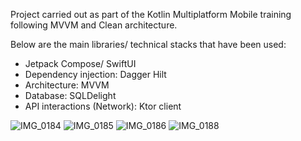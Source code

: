 Project carried out as part of the Kotlin Multiplatform Mobile training following MVVM and Clean architecture.

Below are the main libraries/ technical stacks that have been used:


*  Jetpack Compose/ SwiftUI
*  Dependency injection: Dagger Hilt
*  Architecture: MVVM
*  Database: SQLDelight
*  API interactions (Network): Ktor client

![IMG_0184](https://github.com/samini15/TranslatorKMM/assets/27858103/52b0b317-aed0-47dc-8bba-678d38b5f459)
![IMG_0185](https://github.com/samini15/TranslatorKMM/assets/27858103/c327cfc5-0797-43be-825b-ae05e7b0f608) 
![IMG_0186](https://github.com/samini15/TranslatorKMM/assets/27858103/c0081cce-af42-4d2f-934a-73c22fbf4605)
![IMG_0188](https://github.com/samini15/TranslatorKMM/assets/27858103/6677f3de-de91-4522-9631-2dd3a3f30592)



